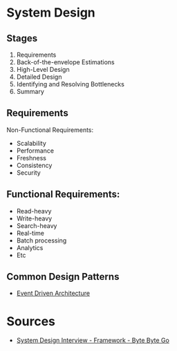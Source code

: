 # System Design

## Stages
1. Requirements
2. Back-of-the-envelope Estimations
3. High-Level Design
4. Detailed Design
5. Identifying and Resolving Bottlenecks
6. Summary

## Requirements
Non-Functional Requirements:
- Scalability
- Performance
- Freshness
- Consistency
- Security

## Functional Requirements:
- Read-heavy 
- Write-heavy
- Search-heavy
- Real-time
- Batch processing
- Analytics
- Etc

## Common Design Patterns
- [Event Driven Architecture](design-patterns/event-driven-architecture.md)

# Sources
- [System Design Interview - Framework - Byte Byte Go](https://www.youtube.com/watch?v=i7twT3x5yv8&ab_channel=ByteByteGo)